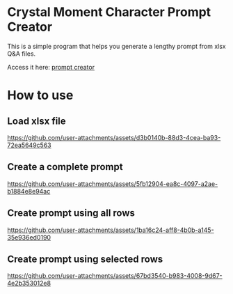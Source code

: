 # Crystal Moment Character Prompt Creator
This is a simple program that helps you generate a lengthy prompt from xlsx Q&A files. 

Access it here: [prompt creator](https://igamenovoer.github.io/crystal-moment/)

# How to use

## Load xlsx file



https://github.com/user-attachments/assets/d3b0140b-88d3-4cea-ba93-72ea5649c563


## Create a complete prompt



https://github.com/user-attachments/assets/5fb12904-ea8c-4097-a2ae-b1884e8e94ac



## Create prompt using all rows


https://github.com/user-attachments/assets/1ba16c24-aff8-4b0b-a145-35e936ed0190



## Create prompt using selected rows



https://github.com/user-attachments/assets/67bd3540-b983-4008-9d67-4e2b353012e8

